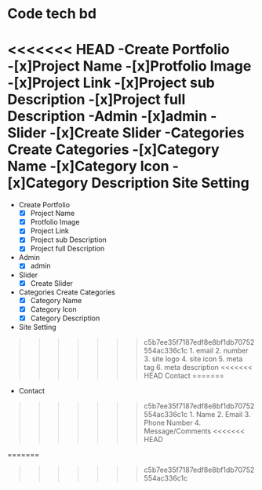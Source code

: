 # Code tech bd
<<<<<<< HEAD
-Create Portfolio	
	-[x]Project Name
	-[x]Protfolio Image
	-[x]Project Link
	-[x]Project sub Description
	-[x]Project full Description
-Admin
	-[x]admin
-Slider	
	-[x]Create Slider
-Categories	Create Categories
	-[x]Category Name
	-[x]Category Icon
	-[x]Category Description
Site Setting	
=======
- Create Portfolio	
	- [x] Project Name
	- [x] Protfolio Image
	- [x] Project Link
	- [x] Project sub Description
	- [x] Project full Description
- Admin
	- [x] admin
- Slider	
	- [x] Create Slider
- Categories Create Categories
	- [x] Category Name
	- [x] Category Icon
	- [x] Category Description
- Site Setting	
>>>>>>> c5b7ee35f7187edf8e8bf1db70752554ac336c1c
	1. email
	2. number
	3. site logo
	4. site icon
	5. meta tag
	6. meta description
<<<<<<< HEAD
Contact	
=======
- Contact	
>>>>>>> c5b7ee35f7187edf8e8bf1db70752554ac336c1c
	1. Name
	2. Email
	3. Phone Number
	4. Message/Comments
<<<<<<< HEAD
	
=======
	
>>>>>>> c5b7ee35f7187edf8e8bf1db70752554ac336c1c
